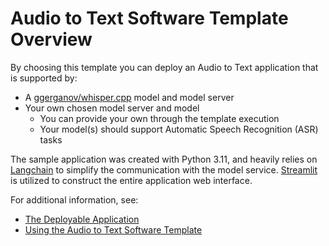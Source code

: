 <!-- Original Recipe README: https://github.com/containers/ai-lab-recipes/blob/main/recipes/audio/audio_to_text/README.md
-->

# **Audio to Text Software Template Overview**

By choosing this template you can deploy an Audio to Text application that is supported by:

- A [ggerganov/whisper.cpp](https://huggingface.co/ggerganov/whisper.cpp) model and model server
- Your own chosen model server and model
  - You can provide your own through the template execution
  - Your model(s) should support Automatic Speech Recognition (ASR) tasks

The sample application was created with Python 3.11, and heavily relies on [Langchain](https://python.langchain.com/docs/introduction/) to simplify the communication with the model service. [Streamlit](https://streamlit.io/) is utilized to construct the entire application web interface.

For additional information, see:

- [The Deployable Application](./application.md)
- [Using the Audio to Text Software Template](./usage.md)